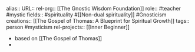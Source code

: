 alias::
URL::
rel-org:: [[The Gnostic Wisdom Foundation]] 
role:: #teacher #mystic 
fields:: #spirituality #[[Non-dual spirituality]] #Gnosticism 
creations:: [[The Gospel of Thomas: A Blueprint for Spiritual Growth]] 
tags:: person #mysticism 
rel-projects:: [[Inner Beginner]] 


- based on [[The Gospel of Thomas]]
-